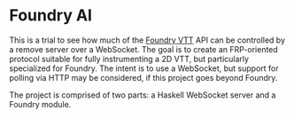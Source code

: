 # Foundry AI

This is a trial to see how much of the [Foundry
VTT](https://foundryvtt.com) API can be controlled by a remove server
over a WebSocket. The goal is to create an FRP-oriented protocol
suitable for fully instrumenting a 2D VTT, but particularly
specialized for Foundry. The intent is to use a WebSocket, but support
for polling via HTTP may be considered, if this project goes beyond
Foundry.

The project is comprised of two parts: a Haskell WebSocket server and
a Foundry module.
